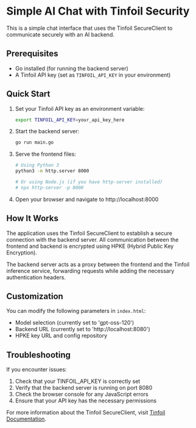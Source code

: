 # Simple AI Chat with Tinfoil Security

This is a simple chat interface that uses the Tinfoil SecureClient to communicate securely with an AI backend.

## Prerequisites

- Go installed (for running the backend server)
- A Tinfoil API key (set as `TINFOIL_API_KEY` in your environment)

## Quick Start

1. Set your Tinfoil API key as an environment variable:
   ```bash
   export TINFOIL_API_KEY=your_api_key_here
   ```

2. Start the backend server:
   ```bash
   go run main.go
   ```

3. Serve the frontend files:
   ```bash
   # Using Python 3
   python3 -m http.server 8000
   
   # Or using Node.js (if you have http-server installed)
   # npx http-server -p 8000
   ```

4. Open your browser and navigate to http://localhost:8000

## How It Works

The application uses the Tinfoil SecureClient to establish a secure connection with the backend server. All communication between the frontend and backend is encrypted using HPKE (Hybrid Public Key Encryption).

The backend server acts as a proxy between the frontend and the Tinfoil inference service, forwarding requests while adding the necessary authentication headers.

## Customization

You can modify the following parameters in `index.html`:

- Model selection (currently set to 'gpt-oss-120')
- Backend URL (currently set to 'http://localhost:8080')
- HPKE key URL and config repository

## Troubleshooting

If you encounter issues:

1. Check that your TINFOIL_API_KEY is correctly set
2. Verify that the backend server is running on port 8080
3. Check the browser console for any JavaScript errors
4. Ensure that your API key has the necessary permissions

For more information about the Tinfoil SecureClient, visit [Tinfoil Documentation](https://docs.tinfoil.dev).